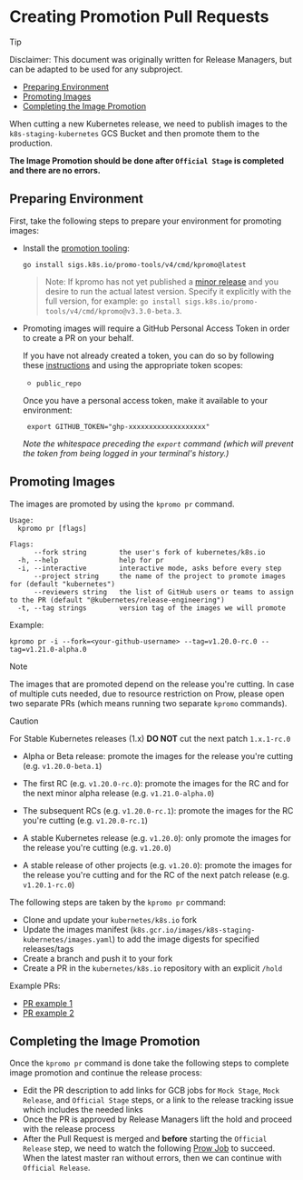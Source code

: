 # Creating Promotion Pull Requests

> [!TIP]
> Disclaimer: This document was originally written for Release Managers, but can be adapted to be used for any subproject.

- [Preparing Environment](#preparing-environment)
- [Promoting Images](#promoting-images)
- [Completing the Image Promotion](#completing-the-image-promotion)

When cutting a new Kubernetes release, we need to publish images to the `k8s-staging-kubernetes` GCS Bucket and then promote them to the production.

**The Image Promotion should be done after `Official Stage` is completed and there are no errors.**

## Preparing Environment

First, take the following steps to prepare your environment for promoting images:

- Install the [promotion tooling](/README.md#installation):

  ```shell
  go install sigs.k8s.io/promo-tools/v4/cmd/kpromo@latest
  ```

  > Note: If kpromo has not yet published a [minor release](https://github.com/kubernetes-sigs/promo-tools/releases) and you desire to run the actual latest version. Specify it explicitly with the full version, for example:  `go install sigs.k8s.io/promo-tools/v4/cmd/kpromo@v3.3.0-beta.3`.

- Promoting images will require a GitHub Personal Access Token in order to
  create a PR on your behalf.

  If you have not already created a token, you can do so by following these
  [instructions](https://docs.github.com/en/authentication/keeping-your-account-and-data-secure/creating-a-personal-access-token)
  and using the appropriate token scopes:
  - `public_repo`

  Once you have a personal access token, make it available to your environment:

  ```shell
   export GITHUB_TOKEN="ghp-xxxxxxxxxxxxxxxxxxx"
  ```

  _Note the whitespace preceding the `export` command (which will prevent the
  token from being logged in your terminal's history.)_

## Promoting Images

The images are promoted by using the `kpromo pr` command.

```console
Usage:
  kpromo pr [flags]

Flags:
      --fork string        the user's fork of kubernetes/k8s.io
  -h, --help               help for pr
  -i, --interactive        interactive mode, asks before every step
      --project string     the name of the project to promote images for (default "kubernetes")
      --reviewers string   the list of GitHub users or teams to assign to the PR (default "@kubernetes/release-engineering")
  -t, --tag strings        version tag of the images we will promote
```

Example:

```shell
kpromo pr -i --fork=<your-github-username> --tag=v1.20.0-rc.0 --tag=v1.21.0-alpha.0
```

> [!NOTE]  
> The images that are promoted depend on the release you're cutting. In case of multiple cuts needed, due to resource restriction on Prow, please open two separate PRs (which means running two separate `kpromo` commands).

> [!CAUTION]  
> For Stable Kubernetes releases (1.x) **DO NOT** cut the next patch `1.x.1-rc.0`

- Alpha or Beta release: promote the images for the release you're cutting (e.g. `v1.20.0-beta.1`)
- The first RC (e.g. `v1.20.0-rc.0`): promote the images for the RC and for the next minor alpha release (e.g. `v1.21.0-alpha.0`)
- The subsequent RCs (e.g. `v1.20.0-rc.1`): promote the images for the RC you're cutting (e.g. `v1.20.0-rc.1`)

- A stable Kubernetes release (e.g. `v1.20.0`): only promote the images for the release you're cutting (e.g. `v1.20.0`)
- A stable release of other projects (e.g. `v1.20.0`): promote the images for the release you're cutting and for the RC of the next patch release (e.g. `v1.20.1-rc.0`)

The following steps are taken by the `kpromo pr` command:

- Clone and update your `kubernetes/k8s.io` fork
- Update the images manifest (`k8s.gcr.io/images/k8s-staging-kubernetes/images.yaml`) to add the image digests for specified releases/tags
- Create a branch and push it to your fork
- Create a PR in the `kubernetes/k8s.io` repository with an explicit `/hold`

Example PRs:

- [PR example 1](https://github.com/kubernetes/k8s.io/pull/1386)
- [PR example 2](https://github.com/kubernetes/k8s.io/pull/1348)

## Completing the Image Promotion

Once the `kpromo pr` command is done take the following steps to complete image promotion and continue the release process:

- Edit the PR description to add links for GCB jobs for `Mock Stage`, `Mock Release`, and `Official Stage` steps, or a link to the release tracking issue which includes the needed links
- Once the PR is approved by Release Managers lift the hold and proceed with the release process
- After the Pull Request is merged and **before** starting the `Official Release` step, we need to watch the following [Prow Job](https://prow.k8s.io/?job=post-k8sio-image-promo) to succeed. When the latest master ran without errors, then we can continue with `Official Release`.
